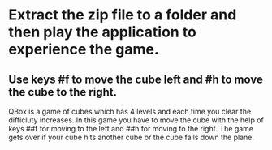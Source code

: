 # Extract the zip file to a folder and then play the application to experience the game. 

## Use keys #f to move the cube left and #h to move the cube to the right.

QBox is a game of cubes which has 4 levels and each time you clear the difficluty increases. In this game you have to move the cube with the help of keys ##f for moving to the left and ##h for moving to the right. The game gets over if your cube hits another cube or the cube falls down the plane.

